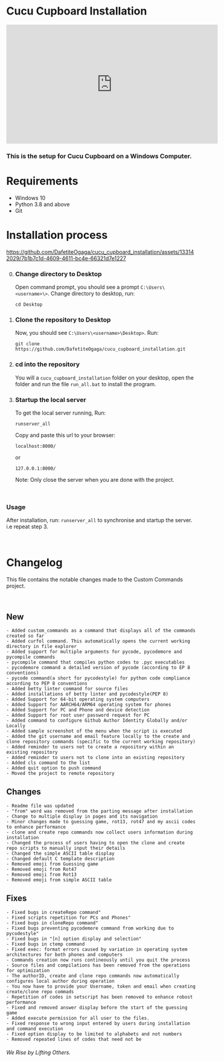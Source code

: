 # Cucu Cupboard Installation

<!-- ![Device check Image](https://youtu.be/i9gzXl-UqRQ) -->
<!-- <iframe width="560" height="315" src="pdf2docx_converter_usage.mp4" frameborder="0" allowfullscreen></iframe> -->
<iframe width="560" height="315" src="https://youtu.be/i9gzXl-UqRQ" frameborder="0" allowfullscreen></iframe>


### This is the setup for Cucu Cupboard on a Windows Computer.

# Requirements
- Windows 10
- Python 3.8 and above
- Git


# Installation process

https://github.com/DafetiteOgaga/cucu_cupboard_installation/assets/133142029/7b1b7c1d-4609-4611-bc4e-66321d7e1227

0. ### **Change directory to Desktop**
   Open command prompt, you should see a prompt `C:\Users\<username>\>`. Change directory to desktop, run: 
   ```
   cd Desktop 
   ```

1. ### **Clone the repository to Desktop**
   Now, you should see `C:\Users\<username>\Desktop>`. Run:
   ```
   git clone https://github.com/DafetiteOgaga/cucu_cupboard_installation.git
   ```

2. ### **cd into the repository**
   You will a `cucu_cupboard_installation` folder on your desktop, open the folder and run the file `run_all.bat` to install the program.
   
3. ### **Startup the local server**
   To get the local server running, Run:
   ```
   runserver_all
   ```
   Copy and paste this url to your browser:
   ```
   localhost:8000/
   ```
   or
   ```
   127.0.0.1:8000/
   ```
   Note: Only close the server when you are done with the project.

<br>

### Usage

After installation, run: `runserver_all` to synchronise and startup the server. i.e repeat step 3.

<br>

# Changelog
This file contains the notable changes made to the Custom Commands project.

<br>

## New
	- Added custom_commands as a command that displays all of the commands created so far
	- Added curfol command. This automatically opens the current working directory in file explorer
	- Added support for multiple arguments for pycode, pycodemore and pycompile commands
	- pycompile command that compiles python codes to .pyc executables
	- pycodemore command a detailed version of pycode (according to EP 8 conventions)
	- pycode command(a short for pycodestyle) for python code compliance according to PEP 8 conventions
	- Added betty linter command for source files
	- Added installations of betty linter and pycodestyle(PEP 8)
	- Added Support for 64-bit operating system computers
	- Added Support for AARCH64/ARM64 operating system for phones
	- Added Support for PC and Phone and device detection
	- Added Support for root user password request for PC
	- Added command to configure Github Author Identity Globally and/or Locally
	- Added sample screenshot of the menu when the script is executed
	- Added the git username and email feature locally to the create and clone repository commands (specific to the current working repository)
	- Added reminder to users not to create a repository within an existing repository
	- Added reminder to users not to clone into an existing repository
    - Added cls command to the list
	- Added quit option to push command
    - Moved the project to remote repository


## Changes
	- Readme file was updated
	- "from" word was removed from the parting message after installation
	- Change to multiple display in pages and its navigation
	- Minor changes made to guessing game, rot13, rot47 and my ascii codes to enhance performance
	- clone and create repo commands now collect users information during installation
	- Changed the process of users having to open the clone and create repo scripts to manually input their details
    - Changed the simple ASCII table display
	- Changed default C template description
	- Removed emoji from Guessing game
	- Removed emoji from Rot47
	- Removed emoji from Rot13
	- Removed emoji from simple ASCII table


## Fixes
	- Fixed bugs in createRepo command"
	- Fixed scripts repetition for PCs and Phones"
	- Fixed bugs in cloneRepo command"
	- Fixed bugs preventing pycodemore command from working due to pycodestyle"
	- Fixed bugs in "[n] option display and selection"
	- Fixed bugs in ctemp command
	- Fixed exec: format errors caused by variation in operating system architectures for both phones and computers
	- Commands creation now runs contineously until you quit the process
	- Source files and compilations has been removed from the operations for optimization
	- The authorID, create and clone repo commands now automatically configures local author during operation
	- You now have to provide your Username, token and email when creating create/clone repo commads
	- Repetition of codes in setscript has been removed to enhance robost performance 
	- Fixed and removed answer display before the start of the guessing game
	- Added execute permission for all user to the files.
    - Fixed response to wrong input entered by users during installation and command execution
    - Fixed option display to be limited to alphabets and not numbers
	- Removed repeated lines of codes that need not be




###### We Rise by Lifting Others.
